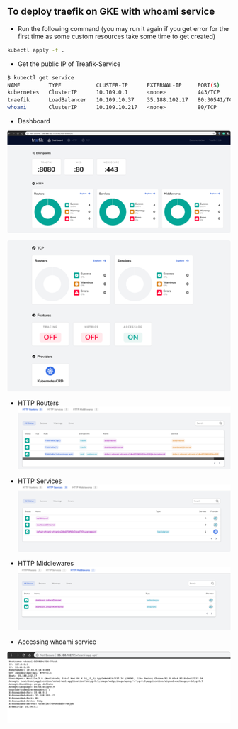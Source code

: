 ## To deploy traefik on GKE with whoami service


- Run the following command (you may run it again if you get error for the first time as some
custom resources take some time to get created)

```bash
kubectl apply -f .
```

- Get the public IP of Treafik-Service
```bash
$ kubectl get service
NAME         TYPE           CLUSTER-IP      EXTERNAL-IP     PORT(S)                                     AGE
kubernetes   ClusterIP      10.109.0.1      <none>          443/TCP                                     31m
traefik      LoadBalancer   10.109.10.37    35.188.102.17   80:30541/TCP,443:32703/TCP,8080:31141/TCP   84s
whoami       ClusterIP      10.109.10.217   <none>          80/TCP                                      84s
```



- Dashboard
    
![](./../../../images/kubernetes/gcp/task-005-traefik-whoami/traefik-homepage-part1.png)

![](./../../../images/kubernetes/gcp/task-005-traefik-whoami/traefik-homepage-part2.png)


- HTTP Routers
![](./../../../images/kubernetes/gcp/task-005-traefik-whoami/http-routers.png)

- HTTP Services
![](./../../../images/kubernetes/gcp/task-005-traefik-whoami/http-services.png)

- HTTP Middlewares
![](./../../../images/kubernetes/gcp/task-005-traefik-whoami/http-middlewares.png)


- Accessing whoami service

![](./../../../images/kubernetes/gcp/task-005-traefik-whoami/whoami-service.png)